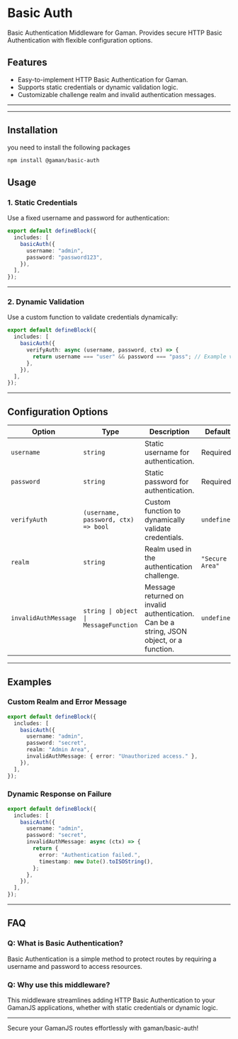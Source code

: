 # Basic Auth

Basic Authentication Middleware for Gaman. Provides secure HTTP Basic Authentication with flexible configuration options.

## Features

- Easy-to-implement HTTP Basic Authentication for Gaman.
- Supports static credentials or dynamic validation logic.
- Customizable challenge realm and invalid authentication messages.

---

---

## Installation

you need to install the following packages

```bash
npm install @gaman/basic-auth
```

## Usage

### 1. **Static Credentials**

Use a fixed username and password for authentication:

```ts
export default defineBlock({
  includes: [
    basicAuth({
      username: "admin",
      password: "password123",
    }),
  ],
});
```

---

### 2. **Dynamic Validation**

Use a custom function to validate credentials dynamically:

```ts
export default defineBlock({
  includes: [
    basicAuth({
      verifyAuth: async (username, password, ctx) => {
        return username === "user" && password === "pass"; // Example validation logic
      },
    }),
  ],
});
```

---

## Configuration Options

| Option               | Type                                  | Description                                                                              | Default         |
| -------------------- | ------------------------------------- | ---------------------------------------------------------------------------------------- | --------------- |
| `username`           | `string`                              | Static username for authentication.                                                      | Required        |
| `password`           | `string`                              | Static password for authentication.                                                      | Required        |
| `verifyAuth`         | `(username, password, ctx) => bool`   | Custom function to dynamically validate credentials.                                     | `undefined`     |
| `realm`              | `string`                              | Realm used in the authentication challenge.                                              | `"Secure Area"` |
| `invalidAuthMessage` | `string \| object \| MessageFunction` | Message returned on invalid authentication. Can be a string, JSON object, or a function. | `undefined`     |

---

## Examples

### **Custom Realm and Error Message**

```ts
export default defineBlock({
  includes: [
    basicAuth({
      username: "admin",
      password: "secret",
      realm: "Admin Area",
      invalidAuthMessage: { error: "Unauthorized access." },
    }),
  ],
});
```

### **Dynamic Response on Failure**

```ts
export default defineBlock({
  includes: [
    basicAuth({
      username: "admin",
      password: "secret",
      invalidAuthMessage: async (ctx) => {
        return {
          error: "Authentication failed.",
          timestamp: new Date().toISOString(),
        };
      },
    }),
  ],
});
```

---

## FAQ

### **Q: What is Basic Authentication?**

Basic Authentication is a simple method to protect routes by requiring a username and password to access resources.

### **Q: Why use this middleware?**

This middleware streamlines adding HTTP Basic Authentication to your GamanJS applications, whether with static credentials or dynamic logic.

---

Secure your GamanJS routes effortlessly with gaman/basic-auth!
